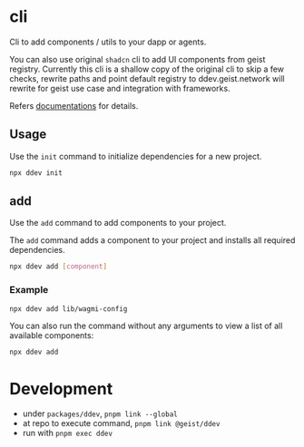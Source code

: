 # cli

Cli to add components / utils to your dapp or agents.


You can also use original `shadcn` cli to add UI components from geist registry.
Currently this cli is a shallow copy of the original cli to skip a few checks, rewrite paths and point default registry to ddev.geist.network
will rewrite for geist use case and integration with frameworks.

Refers [documentations](https://ddevkit.geist.network/guides/installation/) for details.

## Usage

Use the `init` command to initialize dependencies for a new project.


```bash
npx ddev init
```

## add

Use the `add` command to add components to your project.

The `add` command adds a component to your project and installs all required dependencies.

```bash
npx ddev add [component]
```

### Example

```bash
npx ddev add lib/wagmi-config
```

You can also run the command without any arguments to view a list of all available components:

```bash
npx ddev add
```


# Development
- under `packages/ddev`, `pnpm link --global`
- at repo to execute command, `pnpm link @geist/ddev`
- run with `pnpm exec ddev`
